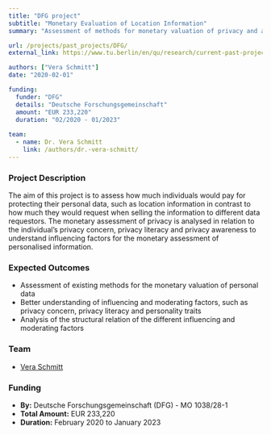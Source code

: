 ```yaml
---
title: "DFG project"
subtitle: "Monetary Evaluation of Location Information"
summary: "Assessment of methods for monetary valuation of privacy and analysis of influencing factors like privacy concern, literacy, and personality traits."

url: /projects/past_projects/DFG/
external_link: https://www.tu.berlin/en/qu/research/current-past-projects/past-projects/monetary-valuation-of-location-information

authors: ["Vera Schmitt"]
date: "2020-02-01"

funding:
  funder: "DFG"
  details: "Deutsche Forschungsgemeinschaft"
  amount: "EUR 233,220"
  duration: "02/2020 - 01/2023"
  
team:
  - name: Dr. Vera Schmitt
    link: /authors/dr.-vera-schmitt/
---
```


### Project Description

The aim of this project is to assess how much individuals would pay for protecting their personal data, such as location information in contrast to how much they would request when selling the information to different data requestors. The monetary assessment of privacy is analysed in relation to the individual’s privacy concern, privacy literacy and privacy awareness to understand influencing factors for the monetary assessment of personalised information.

### Expected Outcomes
- Assessment of existing methods for the monetary valuation of personal data 
- Better understanding of influencing and moderating factors, such as privacy concern, privacy literacy and personality traits 
- Analysis of the structural relation of the different influencing and moderating factors 

### Team
  - [Vera Schmitt](https://www.tu.berlin/en/qu/ueber-uns/team-personen/senior-researchers/dr-vera-schmitt)

### Funding
- **By:** Deutsche Forschungsgemeinschaft (DFG) - MO 1038/28-1
- **Total Amount:** EUR 233,220
- **Duration:** February 2020 to January 2023